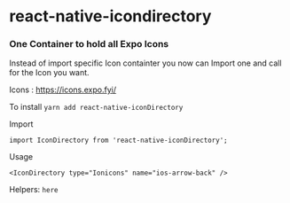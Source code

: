 # react-native-icondirectory
### One Container to hold all Expo Icons
Instead of import specific Icon containter you now can Import one and call for the Icon you want.

Icons : https://icons.expo.fyi/

To install
``` yarn add react-native-iconDirectory ```


Import 

``` import IconDirectory from 'react-native-iconDirectory'; ```



Usage

```
<IconDirectory type="Ionicons" name="ios-arrow-back" />
```


Helpers:
``` here ```

